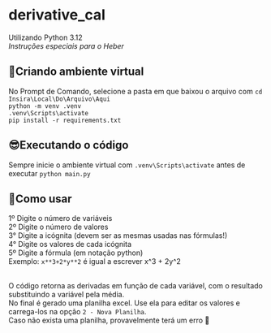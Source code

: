 # derivative_cal
Utilizando Python 3.12<br>
<i>Instruções especiais para o Heber</i><br>

## 🐍Criando ambiente virtual
No Prompt de Comando, selecione a pasta em que baixou o arquivo com `cd Insira\Local\Do\Arquivo\Aqui`<br>
`python -m venv .venv`<br>
`.venv\Scripts\activate`<br>
`pip install -r requirements.txt`<br>

## 😎Executando o código 
Sempre inicie o ambiente virtual com `.venv\Scripts\activate` antes de executar `python main.py`<br>

## 🤩Como usar 
1º Digite o número de variáveis<br>
2º Digite o número de valores<br>
3° Digite a icógnita (devem ser as mesmas usadas nas fórmulas!)<br>
4° Digite os valores de cada icógnita<br>
5º Digite a fórmula (em notação python)<br>
Exemplo: `x**3+2*y**2` é igual a escrever x^3 + 2y^2<br><br>

O código retorna as derivadas em função de cada variável, com o resultado substituindo a variável pela média.<br>
No final é gerado uma planilha excel. Use ela para editar os valores e carrega-los na opção `2 - Nova Planilha`.<br>
Caso não exista uma planilha, provavelmente terá um erro 🤫<br>
